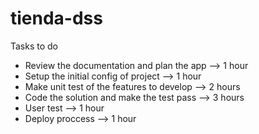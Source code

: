 # tienda-dss

Tasks to do

- Review the documentation and plan the app --> 1 hour
- Setup the initial config of project --> 1 hour
- Make unit test of the features to develop --> 2 hours
- Code the solution and make the test pass --> 3 hours
- User test  --> 1 hour
- Deploy proccess --> 1 hour

